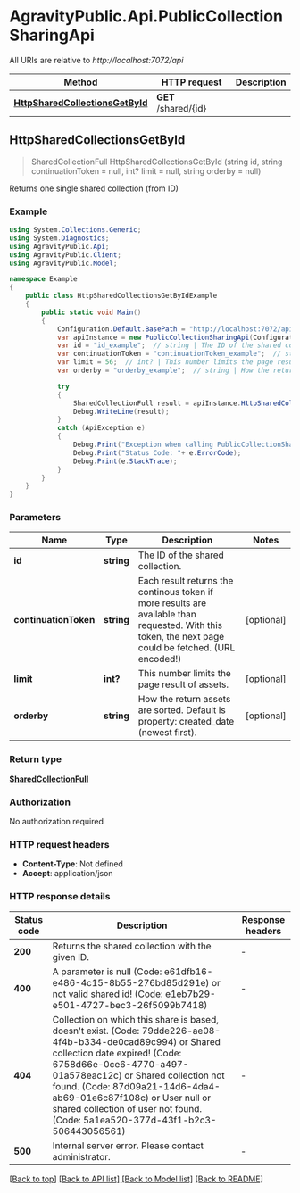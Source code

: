 # AgravityPublic.Api.PublicCollectionSharingApi

All URIs are relative to *http://localhost:7072/api*

Method | HTTP request | Description
------------- | ------------- | -------------
[**HttpSharedCollectionsGetById**](PublicCollectionSharingApi.md#httpsharedcollectionsgetbyid) | **GET** /shared/{id} | 



## HttpSharedCollectionsGetById

> SharedCollectionFull HttpSharedCollectionsGetById (string id, string continuationToken = null, int? limit = null, string orderby = null)



Returns one single shared collection (from ID)

### Example

```csharp
using System.Collections.Generic;
using System.Diagnostics;
using AgravityPublic.Api;
using AgravityPublic.Client;
using AgravityPublic.Model;

namespace Example
{
    public class HttpSharedCollectionsGetByIdExample
    {
        public static void Main()
        {
            Configuration.Default.BasePath = "http://localhost:7072/api";
            var apiInstance = new PublicCollectionSharingApi(Configuration.Default);
            var id = "id_example";  // string | The ID of the shared collection.
            var continuationToken = "continuationToken_example";  // string | Each result returns the continous token if more results are available than requested. With this token, the next page could be fetched. (URL encoded!) (optional) 
            var limit = 56;  // int? | This number limits the page result of assets. (optional) 
            var orderby = "orderby_example";  // string | How the return assets are sorted. Default is property: created_date (newest first). (optional) 

            try
            {
                SharedCollectionFull result = apiInstance.HttpSharedCollectionsGetById(id, continuationToken, limit, orderby);
                Debug.WriteLine(result);
            }
            catch (ApiException e)
            {
                Debug.Print("Exception when calling PublicCollectionSharingApi.HttpSharedCollectionsGetById: " + e.Message );
                Debug.Print("Status Code: "+ e.ErrorCode);
                Debug.Print(e.StackTrace);
            }
        }
    }
}
```

### Parameters


Name | Type | Description  | Notes
------------- | ------------- | ------------- | -------------
 **id** | **string**| The ID of the shared collection. | 
 **continuationToken** | **string**| Each result returns the continous token if more results are available than requested. With this token, the next page could be fetched. (URL encoded!) | [optional] 
 **limit** | **int?**| This number limits the page result of assets. | [optional] 
 **orderby** | **string**| How the return assets are sorted. Default is property: created_date (newest first). | [optional] 

### Return type

[**SharedCollectionFull**](SharedCollectionFull.md)

### Authorization

No authorization required

### HTTP request headers

- **Content-Type**: Not defined
- **Accept**: application/json


### HTTP response details
| Status code | Description | Response headers |
|-------------|-------------|------------------|
| **200** | Returns the shared collection with the given ID. |  -  |
| **400** | A parameter is null (Code: e61dfb16-e486-4c15-8b55-276bd85d291e) or not valid shared id! (Code: e1eb7b29-e501-4727-bec3-26f5099b7418) |  -  |
| **404** | Collection on which this share is based, doesn&#39;t exist. (Code: 79dde226-ae08-4f4b-b334-de0cad89c994)  or Shared collection date expired! (Code: 6758d66e-0ce6-4770-a497-01a578eac12c)  or Shared collection not found. (Code: 87d09a21-14d6-4da4-ab69-01e6c87f108c)  or User null or shared collection of user not found. (Code: 5a1ea520-377d-43f1-b2c3-506443056561)   |  -  |
| **500** | Internal server error. Please contact administrator. |  -  |

[[Back to top]](#)
[[Back to API list]](../README.md#documentation-for-api-endpoints)
[[Back to Model list]](../README.md#documentation-for-models)
[[Back to README]](../README.md)

